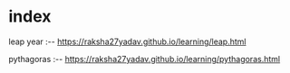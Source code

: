 # index
 leap year :--   https://raksha27yadav.github.io/learning/leap.html
 
 pythagoras :--   https://raksha27yadav.github.io/learning/pythagoras.html
